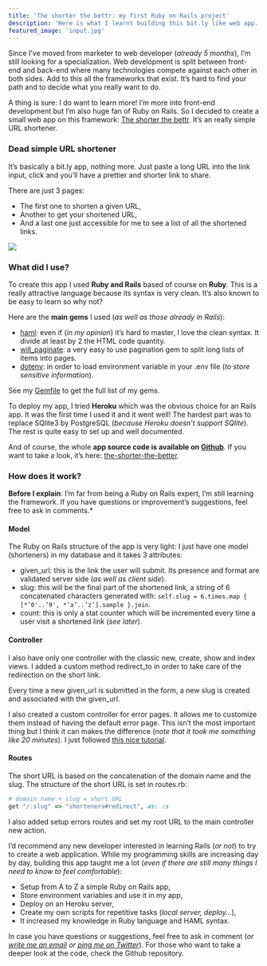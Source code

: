 ```yaml
---
title: 'The shorter the bettr: my first Ruby on Rails project'
description: 'Here is what I learnt building this bit.ly like web app.'
featured_image: 'input.jpg'
---
```


Since I’ve moved from marketer to web developer (*already 5 months*), I’m still looking for a specialization. Web development is split between front-end and back-end where many technologies compete against each other in both sides. Add to this all the frameworks that exist. It’s hard to find your path and to decide what you really want to do.

A thing is sure: I do want to learn more! I’m more into front-end development but I’m also huge fan of Ruby on Rails. So I decided to create a small web app on this framework: [The shorter the bettr](http://www.shrtbtr.com). It’s an really simple URL shortener.

### Dead simple URL shortener

It’s basically a bit.ly app, nothing more. Just paste a long URL into the link input, click and you’ll have a prettier and shorter link to share.

There are just 3 pages:

- The first one to shorten a given URL,
- Another to get your shortened URL,
- And a last one just accessible for me to see a list of all the shortened links.

![](https://cdn-images-1.medium.com/max/2818/1*xmzSx_sJptzhLR-K9FjWAQ.png)

### What did I use?

To create this app I used **Ruby and Rails** based of course on **Ruby**. This is a really attractive language because its syntax is very clean. It’s also known to be easy to learn so why not?

Here are the **main gems** I used (*as well as those already in Rails*):

- [haml](https://github.com/haml/haml): even if (*in my opinion*) it’s hard to master, I love the clean syntax. It divide at least by 2 the HTML code quantity.
- [will_paginate](https://github.com/mislav/will_paginate): a very easy to use pagination gem to split long lists of items into pages.
- [dotenv](https://github.com/bkeepers/dotenv): in order to load environment variable in your .env file (*to store sensitive information*).

See my [Gemfile](https://github.com/bellangerq/the-shorter-the-better/blob/master/Gemfile) to get the full list of my gems.

To deploy my app, I tried **Heroku** which was the obvious choice for an Rails app. It was the first time I used it and it went well! The hardest part was to replace SQlite3 by PostgreSQL (*because Heroku doesn’t support SQlite*). The rest is quite easy to set up and well documented.

And of course, the whole **app source code is available on [Github](https://github.com/bellangerq/the-shorter-the-better)**. If you want to take a look, it’s here:
[the-shorter-the-better](https://github.com/bellangerq/the-shorter-the-better).

### How does it work?

**Before I explain**: I’m far from being a Ruby on Rails expert, I’m still learning the framework. If you have questions or improvement’s suggestions, feel free to ask in comments.*

#### Model

The Ruby on Rails structure of the app is very light: I just have one model (shorteners) in my database and it takes 3 attributes:

- given_url: this is the link the user will submit. Its presence and format are validated server side (*as well as client side*).
- slug: this will be the final part of the shortened link, a string of 6 concatenated characters generated with: `self.slug = 6.times.map { [*’0'..’9', *’a’..’z’].sample }.join`.
- count: this is only a stat counter which will be incremented every time a user visit a shortened link (*see later*).

#### Controller

I also have only one controller with the classic new, create, show and index views. I added a custom method redirect_to in order to take care of the redirection on the short link.

Every time a new given_url is submitted in the form, a new slug is created and associated with the given_url.

I also created a custom controller for error pages. It allows me to customize them instead of having the default error page. This isn’t the most important thing but I think it can makes the difference (*note that it took me something like 20 minutes*). I just followed [this nice tutorial](https://mattbrictson.com/dynamic-rails-error-pages).

#### Routes

The short URL is based on the concatenation of the domain name and the slug. The structure of the short URL is set in routes.rb:

```ruby
# domain name + slug = short URL
get "/:slug" => "shorteners#redirect", as: :s
```

I also added setup errors routes and set my root URL to the main controller new action.

I’d recommend any new developer interested in learning Rails (*or not*) to try to create a web application. While my programming skills are increasing day by day, building this app taught me a lot (*even if there are still many things I need to know to feel comfortable*):

- Setup from A to Z a simple Ruby on Rails app,
- Store environment variables and use it in my app,
- Deploy on an Heroku server,
- Create my own scripts for repetitive tasks (*local server, deploy…*),
- It increased my knowledge in Ruby language and HAML syntax.

In case you have questions or suggestions, feel free to ask in comment (*or [write me an email](mailto:hello@quentin-bellanger.fr) or [ping me on Twitter](http://www.twitter.com/bellanger_q)*). For those who want to take a deeper look at the code, check the Github repository.
